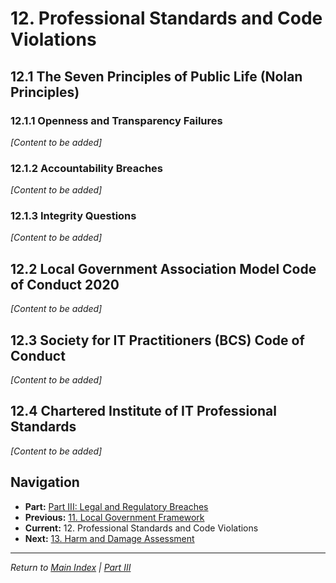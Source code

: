 # 12. Professional Standards and Code Violations

## 12.1 The Seven Principles of Public Life (Nolan Principles)

### 12.1.1 Openness and Transparency Failures

*[Content to be added]*

### 12.1.2 Accountability Breaches

*[Content to be added]*

### 12.1.3 Integrity Questions

*[Content to be added]*

## 12.2 Local Government Association Model Code of Conduct 2020

*[Content to be added]*

## 12.3 Society for IT Practitioners (BCS) Code of Conduct

*[Content to be added]*

## 12.4 Chartered Institute of IT Professional Standards

*[Content to be added]*

## Navigation
- **Part:** [Part III: Legal and Regulatory Breaches](part-iii-legal-regulatory-breaches.md)
- **Previous:** [11. Local Government Framework](11-local-government-framework.md)
- **Current:** 12. Professional Standards and Code Violations
- **Next:** [13. Harm and Damage Assessment](13-harm-damage-assessment.md)

---
*Return to [Main Index](README.md) | [Part III](part-iii-legal-regulatory-breaches.md)*